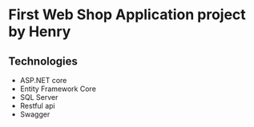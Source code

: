 # First Web Shop Application project by Henry
## Technologies
- ASP.NET core
- Entity Framework Core
- SQL Server
- Restful api
- Swagger
